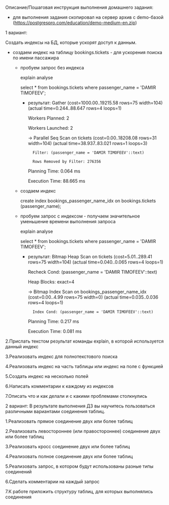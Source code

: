 Описание/Пошаговая инструкция выполнения домашнего задания:

  - для выполнения задания скопировал на сервер архив с demo-базой (https://postgrespro.com/education/demo-medium-en.zip)

1 вариант:

Создать индексы на БД, которые ускорят доступ к данным.

   - создаем индекс на таблицу bookings.tickets - для ускорения поиска по имени пассажира

     - пробуем запрос без индекса

       explain analyse

       select * from bookings.tickets where passenger_name = 'DAMIR TIMOFEEV';

       - результат:
         Gather  (cost=1000.00..19215.58 rows=75 width=104) (actual time=0.244..88.647 rows=4 loops=1)

           Workers Planned: 2

           Workers Launched: 2

           ->  Parallel Seq Scan on tickets  (cost=0.00..18208.08 rows=31 width=104) (actual time=38.937..83.021 rows=1 loops=3)

               Filter: (passenger_name = 'DAMIR TIMOFEEV'::text)

               Rows Removed by Filter: 276356

         Planning Time: 0.064 ms

         Execution Time: 88.665 ms

     - создаем индекс

       create index bookings_passenger_name_idx on bookings.tickets (passenger_name);

     - пробуем запрос с индексом - получаем значительное уменьшение времени выполнения запроса

       explain analyse

       select * from bookings.tickets where passenger_name = 'DAMIR TIMOFEEV';

       - результат:
         Bitmap Heap Scan on tickets  (cost=5.01..289.41 rows=75 width=104) (actual time=0.040..0.065 rows=4 loops=1)

           Recheck Cond: (passenger_name = 'DAMIR TIMOFEEV'::text)

           Heap Blocks: exact=4

           ->  Bitmap Index Scan on bookings_passenger_name_idx  (cost=0.00..4.99 rows=75 width=0) (actual time=0.035..0.036 rows=4 loops=1)

               Index Cond: (passenger_name = 'DAMIR TIMOFEEV'::text)

         Planning Time: 0.217 ms

         Execution Time: 0.081 ms







  2.Прислать текстом результат команды explain, в которой используется данный индекс

  3.Реализовать индекс для полнотекстового поиска

  4.Реализовать индекс на часть таблицы или индекс на поле с функцией

  5.Создать индекс на несколько полей

  6.Написать комментарии к каждому из индексов

  7.Описать что и как делали и с какими проблемами столкнулись

2 вариант: В результате выполнения ДЗ вы научитесь пользоваться различными вариантами соединения таблиц.

  1.Реализовать прямое соединение двух или более таблиц

  2.Реализовать левостороннее (или правостороннее) соединение двух или более таблиц

  3.Реализовать кросс соединение двух или более таблиц

  4.Реализовать полное соединение двух или более таблиц

  5.Реализовать запрос, в котором будут использованы разные типы соединений

  6.Сделать комментарии на каждый запрос

  7.К работе приложить структуру таблиц, для которых выполнялись соединения
